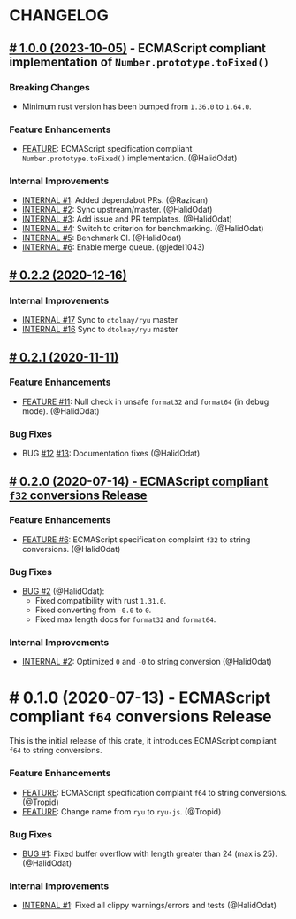 # CHANGELOG

## [# 1.0.0 (2023-10-05)](https://github.com/boa-dev/ryu-js/compare/v0.2.2...v1.0.0) - ECMAScript compliant implementation of `Number.prototype.toFixed()`

### Breaking Changes

- Minimum rust version has been bumped from `1.36.0` to `1.64.0`.

### Feature Enhancements

- [FEATURE](https://github.com/boa-dev/ryu-js/pull/35):
  ECMAScript specification compliant `Number.prototype.toFixed()` implementation. (@HalidOdat)

### Internal Improvements

- [INTERNAL #1](https://github.com/boa-dev/ryu-js/pull/19): Added dependabot PRs. (@Razican)
- [INTERNAL #2](https://github.com/boa-dev/ryu-js/pull/21): Sync upstream/master. (@HalidOdat)
- [INTERNAL #3](https://github.com/boa-dev/ryu-js/pull/27): Add issue and PR templates. (@HalidOdat)
- [INTERNAL #4](https://github.com/boa-dev/ryu-js/pull/28): Switch to criterion for benchmarking. (@HalidOdat)
- [INTERNAL #5](https://github.com/boa-dev/ryu-js/pull/29): Benchmark CI. (@HalidOdat)
- [INTERNAL #6](https://github.com/boa-dev/ryu-js/pull/38): Enable merge queue. (@jedel1043)

## [# 0.2.2 (2020-12-16)](https://github.com/boa-dev/ryu-js/compare/v0.2.1...v0.2.2)

### Internal Improvements

  - [INTERNAL #17](https://github.com/boa-dev/ryu-js/pull/17) Sync to `dtolnay/ryu` master
  - [INTERNAL #16](https://github.com/boa-dev/ryu-js/pull/16) Sync to `dtolnay/ryu` master

## [# 0.2.1 (2020-11-11)](https://github.com/boa-dev/ryu-js/compare/v0.2.0...v0.2.1)

### Feature Enhancements

 - [FEATURE #11](https://github.com/boa-dev/ryu-js/pull/11):
  Null check in unsafe `format32` and `format64` (in debug mode). (@HalidOdat)

### Bug Fixes

 - BUG [#12](https://github.com/boa-dev/ryu-js/pull/12) [#13](https://github.com/boa-dev/ryu-js/pull/13):
  Documentation fixes (@HalidOdat)

## [# 0.2.0 (2020-07-14) - ECMAScript compliant `f32` conversions Release](https://github.com/boa-dev/ryu-js/compare/v0.1.0...v0.2.0)

### Feature Enhancements

 - [FEATURE #6](https://github.com/boa-dev/ryu-js/pull/6):
  ECMAScript specification complaint `f32` to string conversions. (@HalidOdat)

### Bug Fixes

 - [BUG #2](https://github.com/boa-dev/ryu-js/pull/2) (@HalidOdat):
   - Fixed compatibility with rust `1.31.0`.
   - Fixed converting from `-0.0` to `0`.
   - Fixed max length docs for `format32` and `format64`.

### Internal Improvements

 - [INTERNAL #2](https://github.com/boa-dev/ryu-js/pull/2):
  Optimized `0` and `-0` to string conversion (@HalidOdat)

# # 0.1.0 (2020-07-13) - ECMAScript compliant `f64` conversions Release

This is the initial release of this crate, it introduces ECMAScript compliant `f64` to string conversions.

### Feature Enhancements

- [FEATURE](https://github.com/boa-dev/ryu-js/commit/ed781f5772882e38c53d40707a60b4f11414b9c8):
  ECMAScript specification complaint `f64` to string conversions. (@Tropid)
- [FEATURE](https://github.com/boa-dev/ryu-js/commit/fe366fa397d04324fa693b5d85134851b09719b3):
  Change name from `ryu` to `ryu-js`. (@Tropid)

### Bug Fixes

- [BUG #1](https://github.com/boa-dev/ryu-js/pull/1):
  Fixed buffer overflow with length greater than 24 (max is 25). (@HalidOdat)

### Internal Improvements

 - [INTERNAL #1](https://github.com/boa-dev/ryu-js/pull/2):
  Fixed all clippy warnings/errors and tests (@HalidOdat)
